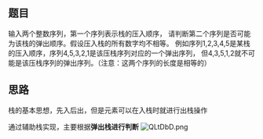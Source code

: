 ## 题目
输入两个整数序列，第一个序列表示栈的压入顺序，
请判断第二个序列是否可能为该栈的弹出顺序。假设压入栈的所有数字均不相等。
例如序列1,2,3,4,5是某栈的压入顺序，序列4,5,3,2,1是该压栈序列对应的一个弹出序列，
但4,3,5,1,2就不可能是该压栈序列的弹出序列。（注意：这两个序列的长度是相等的）

## 思路
栈的基本思想，先入后出，但是元素可以在入栈时就进行出栈操作

通过辅助栈实现，主要根据**弹出栈进行判断**
![QLtDbD.png](https://s2.ax1x.com/2019/12/19/QLtDbD.png)